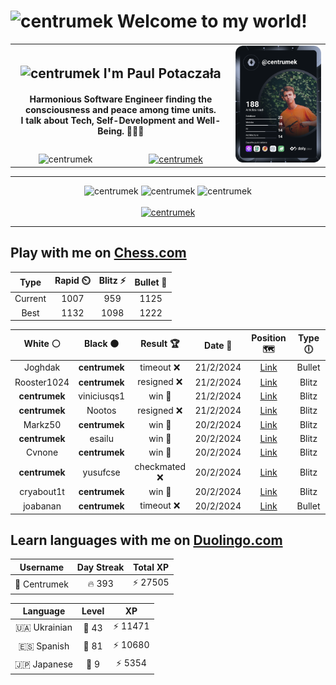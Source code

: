 <h1>
  <img
    src="https://emojis.slackmojis.com/emojis/images/1531849430/4246/blob-sunglasses.gif"
    width="30"
    alt="centrumek"
  />
  Welcome to my world!
</h1>

<table>
  <tbody>
    <tr>
      <td align="center" width="70%" colspan="2">
        <h2>
          <img
            src="https://raw.githubusercontent.com/MartinHeinz/MartinHeinz/master/wave.gif"
            width="30px"
            alt="centrumek"
          />
          I'm Paul Potaczała
        </h2>
        <h4>
          Harmonious Software Engineer finding the consciousness and peace among time units.
          <br/>
          I talk about Tech, Self-Development and Well-Being. 🌿🧘🚀
        </h4>
      </td>
      <td width="30%" rowspan="2">
        <a href="https://app.daily.dev/centrumek">
          <img
            src="./devcard.svg"
            alt="centrumek"
          />
        </a>
      </td>
    </tr>
    <tr align="center">
      <td>
        <img
          src="https://komarev.com/ghpvc/?username=centrumek&label=visitors&color=0e75b6&style=flat"
          alt="centrumek"
        >
      </td>
      <td>
        <a href="https://stackoverflow.com/users/14496012/centrumek">
          <img
            src="https://stackoverflow.com/users/flair/14496012.png?theme=dark"
            alt="centrumek"
          >
        </a>
      </td>
    </tr>
  </tbody>
</table>

---
<div align="center">
  <img 
    src="https://github-readme-stats.vercel.app/api?username=centrumek&show_icons=true&count_private=true&theme=dark&hide_border=true&hide=issues,contribs&bg_color=00000000"
    alt="centrumek"
  />
  <img
    src="https://github-readme-stats.vercel.app/api/top-langs/?username=centrumek&layout=compact&hide_border=true&theme=dark&bg_color=00000000&langs_count=6&exclude_repo=air-statistic-app"
    alt="centrumek"
  />
  <img 
    src="https://github-readme-streak-stats.herokuapp.com?user=centrumek&theme=dark&hide_border=true&background=FFFFFF00"
    alt="centrumek"
  />
  <br/>
  <br/>
  <a href="https://www.buymeacoffee.com/centrumek">
    <img
      src="https://cdn.buymeacoffee.com/buttons/v2/default-orange.png"
      height="50"
      width="210"
      alt="centrumek"
    />
  </a>
</div>

---

## Play with me on [Chess.com](https://www.chess.com/member/centrumek)

<div align="center">
<!--START_SECTION:chessStats-->
<!-- Automatically generated with https://github.com/Balastrong/chess-stats-action -->

| Type | Rapid ⏲️ | Blitz ⚡ | Bullet 🔫 |
|:---:|:---:|:---:|:---:|
| Current | 1007 | 959 | 1125 |
| Best | 1132 | 1098 | 1222 |

| White ⚪ | Black ⚫ | Result 🏆 | Date 📅 | Position 🗺️ | Type 🕕 |
|:---:|:---:|:---:|:---:|:---:|:---:|
| Joghdak | **centrumek** | timeout ❌ | 21/2/2024 | <a href="http://www.ee.unb.ca/cgi-bin/tervo/fen.pl?select=8/p7/k7/2p5/2Q4P/8/PR3PP1/6K1 b - -">Link</a> | Bullet |
| Rooster1024 | **centrumek** | resigned ❌ | 21/2/2024 | <a href="http://www.ee.unb.ca/cgi-bin/tervo/fen.pl?select=4Q3/3K1kp1/3P3p/2B5/8/6P1/7n/8 b - -">Link</a> | Blitz |
| **centrumek** | viniciusqs1 | win 🥇 | 21/2/2024 | <a href="http://www.ee.unb.ca/cgi-bin/tervo/fen.pl?select=5R2/4Q3/p1p4p/1p1p2p1/kP1R2P1/7P/2P1N3/2K5 b - -">Link</a> | Blitz |
| **centrumek** | Nootos | resigned ❌ | 21/2/2024 | <a href="http://www.ee.unb.ca/cgi-bin/tervo/fen.pl?select=2B5/8/8/8/2K2kp1/8/3qp3/8 w - -">Link</a> | Blitz |
| Markz50 | **centrumek** | win 🥇 | 20/2/2024 | <a href="http://www.ee.unb.ca/cgi-bin/tervo/fen.pl?select=rnQ1R1rk/p5q1/8/3p3p/3P2p1/8/5PPP/5RK1 w - -">Link</a> | Blitz |
| **centrumek** | esailu | win 🥇 | 20/2/2024 | <a href="http://www.ee.unb.ca/cgi-bin/tervo/fen.pl?select=8/8/4n1k1/4B1p1/8/6K1/8/5R2 b - -">Link</a> | Blitz |
| Cvnone | **centrumek** | win 🥇 | 20/2/2024 | <a href="http://www.ee.unb.ca/cgi-bin/tervo/fen.pl?select=6K1/1p4P1/1p5Q/1P6/5P2/3k4/2R5/8 w - -">Link</a> | Blitz |
| **centrumek** | yusufcse | checkmated ❌ | 20/2/2024 | <a href="http://www.ee.unb.ca/cgi-bin/tervo/fen.pl?select=4q2K/1q6/8/8/6k1/8/8/5q2 w - -">Link</a> | Blitz |
| cryabout1t | **centrumek** | win 🥇 | 20/2/2024 | <a href="http://www.ee.unb.ca/cgi-bin/tervo/fen.pl?select=8/2p5/p1kqpQ1p/6p1/8/2P4K/PP3P2/6R1 w - -">Link</a> | Blitz |
| joabanan | **centrumek** | timeout ❌ | 20/2/2024 | <a href="http://www.ee.unb.ca/cgi-bin/tervo/fen.pl?select=8/1k6/1P2R3/8/5P2/6P1/6KP/8 b - -">Link</a> | Bullet |

<!--END_SECTION:chessStats-->
</div>

## Learn languages with me on [Duolingo.com](https://www.duolingo.com/profile/Centrumek)

<div align="center">
<!--START_SECTION:duolingoStats-->
<!-- Automatically generated with https://github.com/centrumek/duolingo-readme-stats-->

| Username | Day Streak | Total XP |
|:---:|:---:|:---:|
| 👤 Centrumek | 🔥 393 | ⚡ 27505 |

| Language | Level | XP |
|:---:|:---:|:---:|
| 🇺🇦 Ukrainian | 👑 43 | ⚡ 11471 |
| 🇪🇸 Spanish | 👑 81 | ⚡ 10680 |
| 🇯🇵 Japanese | 👑 9 | ⚡ 5354 |

<!--END_SECTION:duolingoStats-->
</div>
<!--
**centrumek/centrumek** is a ✨ _special_ ✨ repository because its `README.md` (this file) appears on your GitHub profile.

Here are some ideas to get you started:

- 🔭 I’m currently working on ...
- 🌱 I’m currently learning ...
- 👯 I’m looking to collaborate on ...
- 🤔 I’m looking for help with ...
- 💬 Ask me about ...
- 📫 How to reach me: ...
- 😄 Pronouns: ...
- ⚡ Fun fact: ...
-->
